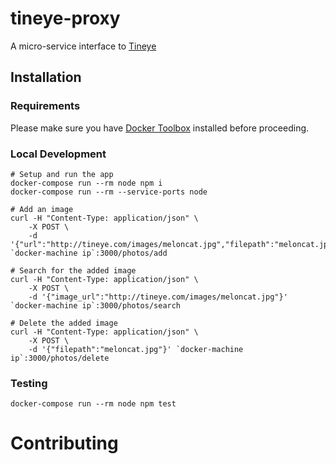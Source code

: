 # tineye-proxy

A micro-service interface to [Tineye](https://www.tineye.com/)

## Installation

### Requirements

Please make sure you have [Docker Toolbox](https://github.com/docker/toolbox/releases) installed before proceeding.

### Local Development

```
# Setup and run the app
docker-compose run --rm node npm i
docker-compose run --rm --service-ports node

# Add an image
curl -H "Content-Type: application/json" \
    -X POST \
    -d '{"url":"http://tineye.com/images/meloncat.jpg","filepath":"meloncat.jpg"}' `docker-machine ip`:3000/photos/add

# Search for the added image
curl -H "Content-Type: application/json" \
    -X POST \
    -d '{"image_url":"http://tineye.com/images/meloncat.jpg"}' `docker-machine ip`:3000/photos/search

# Delete the added image
curl -H "Content-Type: application/json" \
    -X POST \
    -d '{"filepath":"meloncat.jpg"}' `docker-machine ip`:3000/photos/delete
```

### Testing
```
docker-compose run --rm node npm test
```

# Contributing
